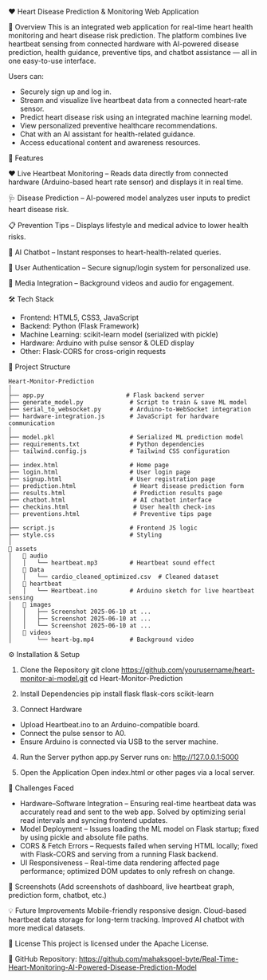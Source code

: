 ❤️ Heart Disease Prediction & Monitoring Web Application

📌 Overview
This is an integrated web application for real-time heart health monitoring and heart disease risk prediction.
The platform combines live heartbeat sensing from connected hardware with AI-powered disease prediction, health guidance, preventive tips, and chatbot assistance — all in one easy-to-use interface.

Users can:
- Securely sign up and log in.
- Stream and visualize live heartbeat data from a connected heart-rate sensor.
- Predict heart disease risk using an integrated machine learning model.
- View personalized preventive healthcare recommendations.
- Chat with an AI assistant for health-related guidance.
- Access educational content and awareness resources.

🚀 Features

❤️ Live Heartbeat Monitoring – Reads data directly from connected hardware (Arduino-based heart rate sensor) and displays it in real time.

🩺 Disease Prediction – AI-powered model analyzes user inputs to predict heart disease risk.

📋 Prevention Tips – Displays lifestyle and medical advice to lower health risks.

🤖 AI Chatbot – Instant responses to heart-health-related queries.

🔐 User Authentication – Secure signup/login system for personalized use.

🎵 Media Integration – Background videos and audio for engagement.

🛠️ Tech Stack
- Frontend: HTML5, CSS3, JavaScript
- Backend: Python (Flask Framework)
- Machine Learning: scikit-learn model (serialized with pickle)
- Hardware: Arduino with pulse sensor & OLED display
- Other: Flask-CORS for cross-origin requests

📂 Project Structure
```
Heart-Monitor-Prediction
│
├── app.py                       # Flask backend server
├── generate_model.py             # Script to train & save ML model
├── serial_to_websocket.py        # Arduino-to-WebSocket integration
├── hardware-integration.js       # JavaScript for hardware communication
│
├── model.pkl                     # Serialized ML prediction model
├── requirements.txt              # Python dependencies
├── tailwind.config.js            # Tailwind CSS configuration
│
├── index.html                    # Home page
├── login.html                    # User login page
├── signup.html                   # User registration page
├── prediction.html                # Heart disease prediction form
├── results.html                   # Prediction results page
├── chatbot.html                   # AI chatbot interface
├── checkins.html                  # User health check-ins
├── preventions.html               # Preventive tips page
│
├── script.js                     # Frontend JS logic
├── style.css                     # Styling
│
📂 assets
│   📂 audio
│   │   └── heartbeat.mp3         # Heartbeat sound effect
│   📂 Data
│   │   └── cardio_cleaned_optimized.csv  # Cleaned dataset
│   📂 heartbeat
│   │   └── Heartbeat.ino         # Arduino sketch for live heartbeat sensing
│   📂 images
│   │   ├── Screenshot 2025-06-10 at ...
│   │   ├── Screenshot 2025-06-10 at ...
│   │   └── Screenshot 2025-06-10 at ...
│   📂 videos
│       └── heart-bg.mp4          # Background video

```

⚙️ Installation & Setup

1. Clone the Repository
   git clone https://github.com/yourusername/heart-monitor-ai-model.git
   cd Heart-Monitor-Prediction
   
2. Install Dependencies
   pip install flask flask-cors scikit-learn
   
3. Connect Hardware
- Upload Heartbeat.ino to an Arduino-compatible board.
- Connect the pulse sensor to A0.
- Ensure Arduino is connected via USB to the server machine.

4. Run the Server
  python app.py
  Server runs on: http://127.0.0.1:5000

5. Open the Application
Open index.html or other pages via a local server.

🐞 Challenges Faced

- Hardware–Software Integration – Ensuring real-time heartbeat data was accurately read and sent to the web app. Solved by optimizing serial read intervals and syncing frontend updates.
- Model Deployment – Issues loading the ML model on Flask startup; fixed by using pickle and absolute file paths.
- CORS & Fetch Errors – Requests failed when serving HTML locally; fixed with Flask-CORS and serving from a running Flask backend.
- UI Responsiveness – Real-time data rendering affected page performance; optimized DOM updates to only refresh on change.

📸 Screenshots
(Add screenshots of dashboard, live heartbeat graph, prediction form, chatbot, etc.)

💡 Future Improvements
Mobile-friendly responsive design.
Cloud-based heartbeat data storage for long-term tracking.
Improved AI chatbot with more medical datasets.

📜 License
This project is licensed under the Apache License.

🔗 GitHub Repository: https://github.com/mahaksgoel-byte/Real-Time-Heart-Monitoring-AI-Powered-Disease-Prediction-Model
